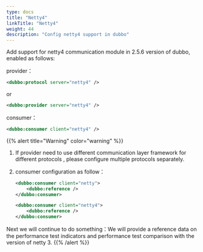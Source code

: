 ```yaml
---
type: docs
title: "Netty4"
linkTitle: "Netty4"
weight: 44
description: "Config netty4 support in dubbo"
---
```


Add support for netty4 communication module in 2.5.6 version of dubbo, enabled as follows:

provider：
```xml
<dubbo:protocol server="netty4" />
```

or

```xml
<dubbo:provider server="netty4" />
```

consumer：
```xml
<dubbo:consumer client="netty4" />

```

{{% alert title="Warning" color="warning" %}}
1. If provider need to use different communication layer framework for different protocols , please configure multiple protocols separately.
2. consumer configuration as follow：
    ```xml
    <dubbo:consumer client="netty">
        <dubbo:reference />
    </dubbo:consumer>
    ```
   
    ```xml
    <dubbo:consumer client="netty4">
        <dubbo:reference />
    </dubbo:consumer>
    ```

Next we will continue to do something：We will provide a reference data on the performance test indicators and performance test comparison with the version of netty 3.
{{% /alert %}}


